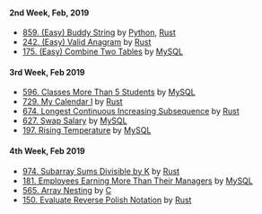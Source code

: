 #### 2nd Week, Feb, 2019
- [859. (Easy) Buddy String](https://leetcode.com/problems/buddy-strings) by [Python](https://leetcode.com/submissions/detail/208446927), [Rust](https://leetcode.com/submissions/detail/208456837)
- [242. (Easy) Valid Anagram](https://leetcode.com/problems/valid-anagram) by [Rust](https://leetcode.com/submissions/detail/208465502)
- [175. (Easy) Combine Two Tables](https://leetcode.com/problems/combine-two-tables) by [MySQL](https://leetcode.com/submissions/detail/208467557)

#### 3rd Week, Feb 2019
- [596. Classes More Than 5 Students](https://leetcode.com/problems/classes-more-than-5-students) by [MySQL](https://leetcode.com/submissions/detail/208981703)
- [729. My Calendar I](https://leetcode.com/problems/my-calendar-i) by [Rust](https://leetcode.com/submissions/detail/210232062)
- [674. Longest Continuous Increasing Subsequence](https://leetcode.com/problems/longest-continuous-increasing-subsequence) by [Rust](https://leetcode.com/submissions/detail/210236204)
- [627. Swap Salary](https://leetcode.com/problems/swap-salary) by [MySQL](https://leetcode.com/submissions/detail/210237997)
- [197. Rising Temperature](https://leetcode.com/problems/rising-temperature) by [MySQL](https://leetcode.com/submissions/detail/210239166)

#### 4th Week, Feb 2019
- [974. Subarray Sums Divisible by K](https://leetcode.com/problems/subarray-sums-divisible-by-k) by [Rust](https://leetcode.com/submissions/detail/210526296)
- [181. Employees Earning More Than Their Managers](https://leetcode.com/problems/employees-earning-more-than-their-managers) by [MySQL](https://leetcode.com/submissions/detail/210784775)
- [565. Array Nesting](https://leetcode.com/problems/array-nesting) by [C](https://leetcode.com/submissions/detail/211052643)
- [150. Evaluate Reverse Polish Notation](https://leetcode.com/problems/evaluate-reverse-polish-notation) by [Rust](https://leetcode.com/submissions/detail/211517132)
